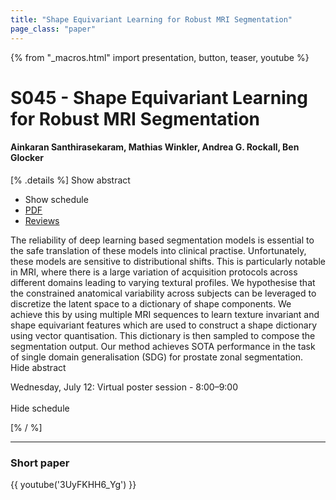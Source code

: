 ```yaml
---
title: "Shape Equivariant Learning for Robust MRI Segmentation"
page_class: "paper"
---
```


{% from "_macros.html" import presentation, button, teaser, youtube %}

# S045 - Shape Equivariant Learning for Robust MRI Segmentation

#### Ainkaran Santhirasekaram, Mathias Winkler, Andrea G. Rockall, Ben Glocker

[% .details %]
<a class="toggle_visibility" data-selector=".abstract" data-level="3">Show abstract</a>
- <a class="toggle_visibility" data-selector=".schedule" data-level="3">Show schedule</a>
- <a href="https://openreview.net/pdf?id=TyA5AyU_tSv">PDF</a>
- <a href="https://openreview.net/forum?id=TyA5AyU_tSv">Reviews</a>

<p>
    <span class="abstract">
        The reliability of deep learning based segmentation models is essential to the safe translation of these models into clinical practise. Unfortunately, these models are sensitive to distributional shifts. This is particularly notable in MRI, where there is a large variation of acquisition protocols across different domains leading to varying textural profiles. We hypothesise that the constrained anatomical variability across subjects can be leveraged to discretize the latent space to a dictionary of shape components. We achieve this by using multiple MRI sequences to learn texture invariant and shape equivariant features which are used to construct a shape dictionary using vector quantisation. This dictionary is then sampled to compose the segmentation output. Our method achieves SOTA performance in the task of single domain generalisation (SDG) for prostate zonal segmentation.
        <br>
        <span class="actions"><a class="toggle_visibility" data-level="2">Hide abstract</a></span>
    </span>
</p>

<p>
    <span class="schedule">
        Wednesday, July 12: Virtual poster session - 8:00–9:00<br>
        <br>
        <span class="actions"><a class="toggle_visibility" data-level="2">Hide schedule</a></span>
    </span>
</p>
[% / %]

---


### Short paper
{{ youtube('3UyFKHH6_Yg') }}